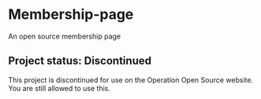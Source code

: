 # Membership-page
An open source membership page

## Project status: Discontinued
This project is discontinued for use on the Operation Open Source website. You are still allowed to use this.
